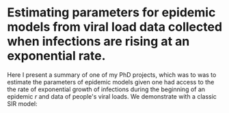 # Estimating parameters for epidemic models from viral load data collected when infections are rising at an exponential rate.

Here I present a summary of one of my PhD projects, which was to was to estimate the parameters of epidemic models given one had access to the the rate of exponential growth of infections during the beginning of an epidemic $r$ and data of people's viral loads. We demonstrate with a classic SIR model:
```math
